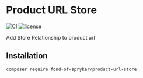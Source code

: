 # Product URL Store
[![CI](https://github.com/fond-of/spryker-product-url-store/actions/workflows/main.yml/badge.svg)](https://github.com/fond-of/spryker-product-url-store/actions/workflows/main.yml)
[![license](https://img.shields.io/github/license/fond-of/spryker-product-url-store.svg)](https://packagist.org/packages/fond-of/spryker-product-url-store)

Add Store Relationship to product url


## Installation

```
composer require fond-of-spryker/product-url-store
```

